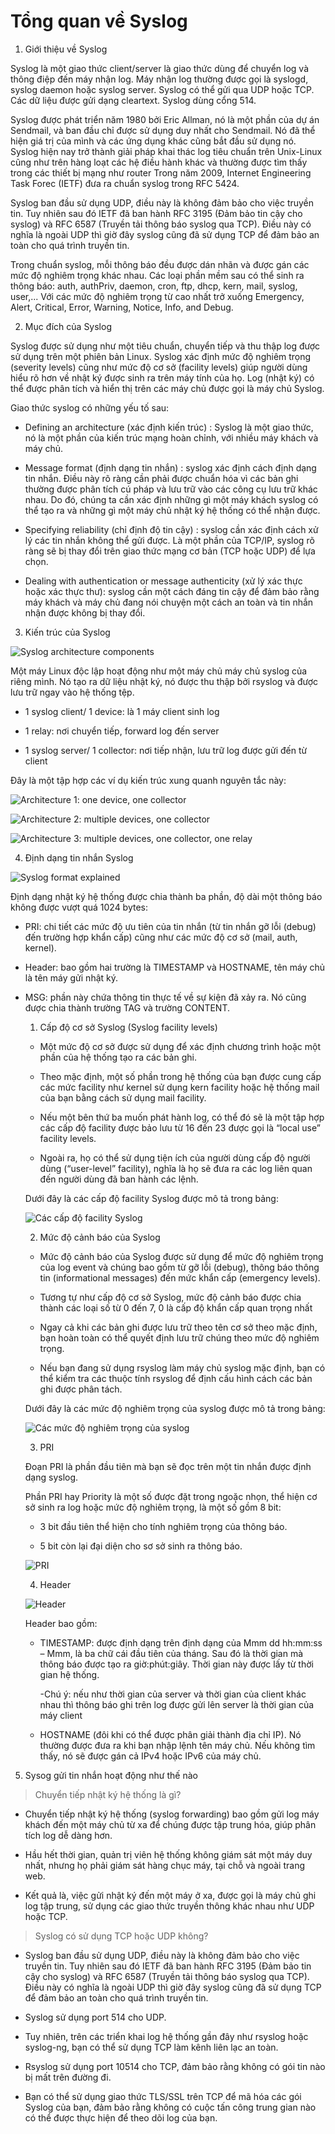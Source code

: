 # Tổng quan về Syslog

1. Giới thiệu về Syslog

Syslog là một giao thức client/server là giao thức dùng để chuyển log và thông điệp đến máy nhận log. Máy nhận log thường được gọi là syslogd, syslog daemon hoặc syslog server. Syslog có thể gửi qua UDP hoặc TCP. Các dữ liệu được gửi dạng cleartext. Syslog dùng cổng 514.

Syslog được phát triển năm 1980 bởi Eric Allman, nó là một phần của dự án Sendmail, và ban đầu chỉ được sử dụng duy nhất cho Sendmail. Nó đã thể hiện giá trị của mình và các ứng dụng khác cũng bắt đầu sử dụng nó. Syslog hiện nay trở thành giải pháp khai thác log tiêu chuẩn trên Unix-Linux cũng như trên hàng loạt các hệ điều hành khác và thường được tìm thấy trong các thiết bị mạng như router Trong năm 2009, Internet Engineering Task Forec (IETF) đưa ra chuẩn syslog trong RFC 5424.

Syslog ban đầu sử dụng UDP, điều này là không đảm bảo cho việc truyền tin. Tuy nhiên sau đó IETF đã ban hành RFC 3195 (Đảm bảo tin cậy cho syslog) và RFC 6587 (Truyền tải thông báo syslog qua TCP). Điều này có nghĩa là ngoài UDP thì giờ đây syslog cũng đã sử dụng TCP để đảm bảo an toàn cho quá trình truyền tin.

Trong chuẩn syslog, mỗi thông báo đều được dán nhãn và được gán các mức độ nghiêm trọng khác nhau. Các loại phần mềm sau có thể sinh ra thông báo: auth, authPriv, daemon, cron, ftp, dhcp, kern, mail, syslog, user,... Với các mức độ nghiêm trọng từ cao nhất trở xuống Emergency, Alert, Critical, Error, Warning, Notice, Info, and Debug.

2. Mục đích của Syslog

Syslog được sử dụng như một tiêu chuẩn, chuyển tiếp và thu thập log được sử dụng trên một phiên bản Linux. Syslog xác định mức độ nghiêm trọng (severity levels) cũng như mức độ cơ sở (facility levels) giúp người dùng hiểu rõ hơn về nhật ký được sinh ra trên máy tính của họ. Log (nhật ký) có thể được phân tích và hiển thị trên các máy chủ được gọi là máy chủ Syslog.

Giao thức syslog có những yếu tố sau:

- Defining an architecture (xác định kiến trúc) : Syslog là một giao thức, nó là một phần của kiến trúc mạng hoàn chỉnh, với nhiều máy khách và máy chủ.

- Message format (định dạng tin nhắn) : syslog xác định cách định dạng tin nhắn. Điều này rõ ràng cần phải được chuẩn hóa vì các bản ghi thường được phân tích cú pháp và lưu trữ vào các công cụ lưu trữ khác nhau. Do đó, chúng ta cần xác định những gì một máy khách syslog có thể tạo ra và những gì một máy chủ nhật ký hệ thống có thể nhận được.

- Specifying reliability (chỉ định độ tin cậy) : syslog cần xác định cách xử lý các tin nhắn không thể gửi được. Là một phần của TCP/IP, syslog rõ ràng sẽ bị thay đổi trên giao thức mạng cơ bản (TCP hoặc UDP) để lựa chọn.

- Dealing with authentication or message authenticity (xử lý xác thực hoặc xác thực thư): syslog cần một cách đáng tin cậy để đảm bảo rằng máy khách và máy chủ đang nói chuyện một cách an toàn và tin nhắn nhận được không bị thay đổi.


3. Kiến trúc của Syslog

![Syslog architecture components](/Images/log-001.png)

Một máy Linux độc lập hoạt động như một máy chủ máy chủ syslog của riêng mình. Nó tạo ra dữ liệu nhật ký, nó được thu thập bởi rsyslog và được lưu trữ ngay vào hệ thống tệp.

- 1 syslog client/ 1 device: là 1 máy client sinh log

- 1 relay: nơi chuyển tiếp, forward log đến server

- 1 syslog server/ 1 collector: nơi tiếp nhận, lưu trữ log được gửi đến từ client

Đây là một tập hợp các ví dụ kiến trúc xung quanh nguyên tắc này:

![Architecture 1: one device, one collector](/Images/log-002.png)

![Architecture 2: multiple devices, one collector](/Images/log-003.png)

![Architecture 3: multiple devices, one collector, one relay](/Images/log-004.png)

4. Định dạng tin nhắn Syslog

![Syslog format explained](/Images/log-005.png)

Định dạng nhật ký hệ thống được chia thành ba phần, độ dài một thông báo không được vượt quá 1024 bytes:

- PRI: chi tiết các mức độ ưu tiên của tin nhắn (từ tin nhắn gỡ lỗi (debug) đến trường hợp khẩn cấp) cũng như các mức độ cơ sở (mail, auth, kernel).

- Header: bao gồm hai trường là TIMESTAMP và HOSTNAME, tên máy chủ là tên máy gửi nhật ký.

- MSG: phần này chứa thông tin thực tế về sự kiện đã xảy ra. Nó cũng được chia thành trường TAG và trường CONTENT.

  1. Cấp độ cơ sở Syslog (Syslog facility levels)
  
  - Một mức độ cơ sở được sử dụng để xác định chương trình hoặc một phần của hệ thống tạo ra các bản ghi.

  - Theo mặc định, một số phần trong hệ thống của bạn được cung cấp các mức facility như kernel sử dụng kern facility hoặc hệ thống mail của bạn bằng cách sử dụng mail facility.
      
  - Nếu một bên thứ ba muốn phát hành log, có thể đó sẽ là một tập hợp các cấp độ facility được bảo lưu từ 16 đến 23 được gọi là “local use” facility levels.
     
  - Ngoài ra, họ có thể sử dụng tiện ích của người dùng cấp độ người dùng (“user-level” facility), nghĩa là họ sẽ đưa ra các log liên quan đến người dùng đã ban hành các lệnh.

  Dưới đây là các cấp độ facility Syslog được mô tả trong bảng:

  ![Các cấp độ facility Syslog](/Images/log-006.png)
  
  2. Mức độ cảnh báo của Syslog
  
  - Mức độ cảnh báo của Syslog được sử dụng để mức độ nghiêm trọng của log event và chúng bao gồm từ gỡ lỗi (debug), thông báo thông tin (informational messages) đến mức khẩn cấp (emergency levels).

  - Tương tự như cấp độ cơ sở Syslog, mức độ cảnh báo được chia thành các loại số từ 0 đến 7, 0 là cấp độ khẩn cấp quan trọng nhất

  - Ngay cả khi các bản ghi được lưu trữ theo tên cơ sở theo mặc định, bạn hoàn toàn có thể quyết định lưu trữ chúng theo mức độ nghiêm trọng.

  - Nếu bạn đang sử dụng rsyslog làm máy chủ syslog mặc định, bạn có thể kiểm tra các thuộc tính rsyslog để định cấu hình cách các bản ghi được phân tách.

  Dưới đây là các mức độ nghiêm trọng của syslog được mô tả trong bảng:

  ![Các mức độ nghiêm trọng của syslog](/Images/log-007.png) 
  
  3. PRI
  
  Đoạn PRI là phần đầu tiên mà bạn sẽ đọc trên một tin nhắn được định dạng syslog.

  Phần PRI hay Priority là một số được đặt trong ngoặc nhọn, thể hiện cơ sở sinh ra log hoặc mức độ nghiêm trọng, là một số gồm 8 bit:

  - 3 bit đầu tiên thể hiện cho tính nghiêm trọng của thông báo.

  - 5 bit còn lại đại diện cho sơ sở sinh ra thông báo.

  ![PRI](/Images/log-008.png)
  
  4. Header

  ![Header](/Images/log-009.png)
 
  Header bao gồm:

  - TIMESTAMP: được định dạng trên định dạng của Mmm dd hh:mm:ss – Mmm, là ba chữ cái đầu tiên của tháng. Sau đó là thời gian mà thông báo được tạo ra giờ:phút:giây. Thời gian này được lấy từ thời gian hệ thống.

    -Chú ý: nếu như thời gian của server và thời gian của client khác nhau thì thông báo ghi trên log được gửi lên server là thời gian của máy client

  - HOSTNAME (đôi khi có thể được phân giải thành địa chỉ IP). Nó thường được đưa ra khi bạn nhập lệnh tên máy chủ. Nếu không tìm thấy, nó sẽ được gán cả IPv4 hoặc IPv6 của máy chủ.


5. Sysog gửi tin nhắn hoạt động như thế nào

> Chuyển tiếp nhật ký hệ thống là gì?

- Chuyển tiếp nhật ký hệ thống (syslog forwarding) bao gồm gửi log máy khách đến một máy chủ từ xa để chúng được tập trung hóa, giúp phân tích log dễ dàng hơn.

- Hầu hết thời gian, quản trị viên hệ thống không giám sát một máy duy nhất, nhưng họ phải giám sát hàng chục máy, tại chỗ và ngoài trang web.

- Kết quả là, việc gửi nhật ký đến một máy ở xa, được gọi là máy chủ ghi log tập trung, sử dụng các giao thức truyền thông khác nhau như UDP hoặc TCP.

> Syslog có sử dụng TCP hoặc UDP không?

- Syslog ban đầu sử dụng UDP, điều này là không đảm bảo cho việc truyền tin. Tuy nhiên sau đó IETF đã ban hành RFC 3195 (Đảm bảo tin cậy cho syslog) và RFC 6587 (Truyền tải thông báo syslog qua TCP). Điều này có nghĩa là ngoài UDP thì giờ đây syslog cũng đã sử dụng TCP để đảm bảo an toàn cho quá trình truyền tin.

- Syslog sử dụng port 514 cho UDP.

- Tuy nhiên, trên các triển khai log hệ thống gần đây như rsyslog hoặc syslog-ng, bạn có thể sử dụng TCP làm kênh liên lạc an toàn.

- Rsyslog sử dụng port 10514 cho TCP, đảm bảo rằng không có gói tin nào bị mất trên đường đi.

- Bạn có thể sử dụng giao thức TLS/SSL trên TCP để mã hóa các gói Syslog của bạn, đảm bảo rằng không có cuộc tấn công trung gian nào có thể được thực hiện để theo dõi log của bạn.

